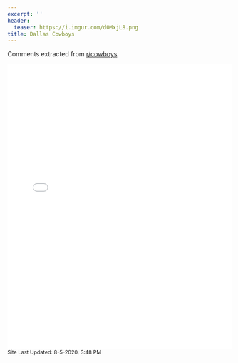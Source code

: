 ```yaml
---
excerpt: ''
header:
  teaser: https://i.imgur.com/d0MxjL8.png
title: Dallas Cowboys
---
```


Comments extracted from [r/cowboys](https://reddit.com/r/cowboys)
<iframe id="igraph" scrolling="no" style="border:none;" seamless="seamless" src="/plots/NFL/DAL.html" height="640" width="100%"></iframe>
<small>Site Last Updated: 8-5-2020, 3:48 PM</small>